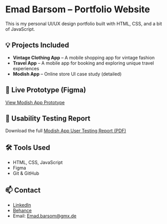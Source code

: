 # Emad Barsom – Portfolio Website

This is my personal UI/UX design portfolio built with HTML, CSS, and a bit of JavaScript.

## 💡 Projects Included
- **Vintage Clothing App** – A mobile shopping app for vintage fashion
- **Travel App** – A mobile app for booking and exploring unique travel experiences
- **Modish App** – Online store UI case study (detailed)

## 🔗 Live Prototype (Figma)
[View Modish App Prototype](https://www.figma.com/proto/rHRxzLoNPikgF56lfmi7yg/Modish%20online%20Store?node-id=11927-456&t=4mF7jVqynhdqs3iR-1)

## 🧪 Usability Testing Report
Download the full [Modish App User Testing Report (PDF)](https://drive.google.com/file/d/1coUDIjtba_w24meMcE6mpkakHu-Tdr3d/view?usp=share_link)

## 🛠️ Tools Used
- HTML, CSS, JavaScript
- Figma
- Git & GitHub

## 📫 Contact
- [LinkedIn](https://www.linkedin.com/in/emadbarsom)
- [Behance](https://www.behance.net/emadbarsom)
- Email: Emad.barsom@gmx.de
